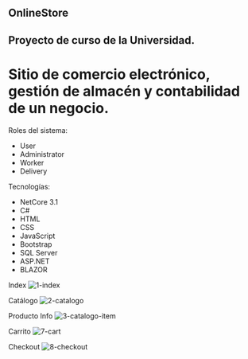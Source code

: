 ## OnlineStore
## Proyecto de curso de la Universidad.
# Sitio de comercio electrónico, gestión de almacén y contabilidad de un negocio.

Roles del sistema:
- User
- Administrator
- Worker
- Delivery

Tecnologías:
- NetCore 3.1
- C#
- HTML
- CSS
- JavaScript
- Bootstrap
- SQL Server
- ASP.NET
- BLAZOR



Index
![1-index](https://user-images.githubusercontent.com/61922773/210938134-52b55bd3-865f-4819-8d3c-1c001df8ecec.png)

Catálogo
![2-catalogo](https://user-images.githubusercontent.com/61922773/210938236-3d377c5b-4295-4501-a24e-261d4e5b8d17.png)

Producto Info
![3-catalogo-item](https://user-images.githubusercontent.com/61922773/210934252-47167ab0-6ceb-4656-a674-c6ef47bf01b4.png)

Carrito
![7-cart](https://user-images.githubusercontent.com/61922773/210934310-a2cde793-f3f9-4a05-bbfe-fab12b49d098.png)

Checkout
![8-checkout](https://user-images.githubusercontent.com/61922773/210934320-60cb4e86-9f6c-4788-b8a8-dea6e72ad944.png)


